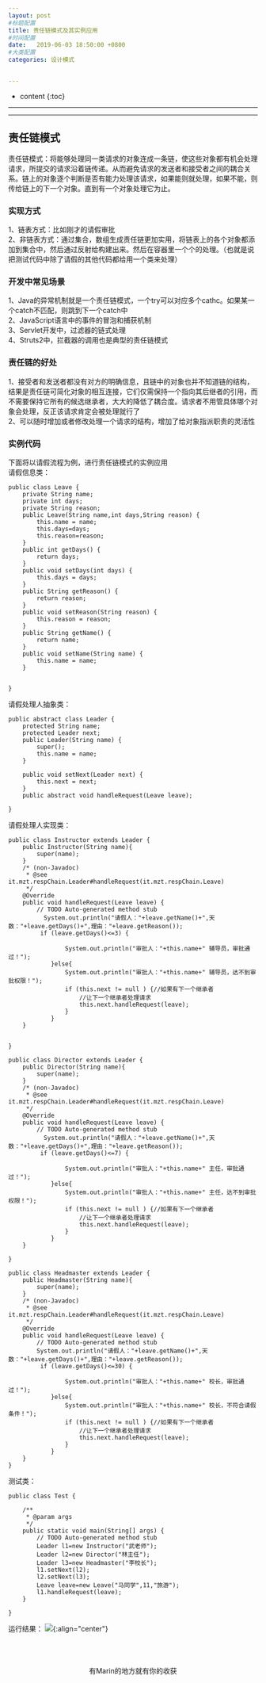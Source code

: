 ```yaml
---
layout: post
#标题配置
title: 责任链模式及其实例应用
#时间配置
date:   2019-06-03 18:50:00 +0800
#大类配置
categories: 设计模式


---
```


* content
{:toc}
---
---

## 责任链模式
责任链模式：将能够处理同一类请求的对象连成一条链，使这些对象都有机会处理请求，所提交的请求沿着链传递。从而避免请求的发送者和接受者之间的耦合关系。链上的对象逐个判断是否有能力处理该请求，如果能则就处理，如果不能，则传给链上的下一个对象。直到有一个对象处理它为止。

### 实现方式

1、链表方式：比如刚才的请假审批
<br>
2、非链表方式：通过集合，数组生成责任链更加实用，将链表上的各个对象都添加到集合中，然后通过反射给构建出来。然后在容器里一个个的处理。（也就是说把测试代码中除了请假的其他代码都给用一个类来处理）
<br>
### 开发中常见场景

1、Java的异常机制就是一个责任链模式，一个try可以对应多个cathc。如果某一个catch不匹配，则跳到下一个catch中
<br>
2、JavaScript语言中的事件的冒泡和捕获机制
<br>
3、Servlet开发中，过滤器的链式处理
<br>
4、Struts2中，拦截器的调用也是典型的责任链模式
<br>
### 责任链的好处

1、接受者和发送者都没有对方的明确信息，且链中的对象也并不知道链的结构，结果是责任链可简化对象的相互连接，它们仅需保持一个指向其后继者的引用，而不需要保持它所有的候选继承者，大大的降低了耦合度。请求者不用管具体哪个对象会处理，反正该请求肯定会被处理就行了
<br>
2、可以随时增加或者修改处理一个请求的结构，增加了给对象指派职责的灵活性
<br>

### 实例代码
下面将以请假流程为例，进行责任链模式的实例应用
<br>
请假信息类：
```
public class Leave {
	private String name;
	private int days;
	private String reason;
	public Leave(String name,int days,String reason) {
		this.name = name;
		this.days=days;
		this.reason=reason;
	}
	public int getDays() {
		return days;
	}
	public void setDays(int days) {
		this.days = days;
	}
	public String getReason() {
		return reason;
	}
	public void setReason(String reason) {
		this.reason = reason;
	}
	public String getName() {
		return name;
	}
	public void setName(String name) {
		this.name = name;
	}
	
	
}

```
请假处理人抽象类：
```
public abstract class Leader {
	protected String name;
	protected Leader next;
	public Leader(String name) {
		super();
		this.name = name;
	}

	public void setNext(Leader next) {
		this.next = next;
	}
	public abstract void handleRequest(Leave leave);
	
}
```
请假处理人实现类：
```
public class Instructor extends Leader {
	public Instructor(String name){
		super(name);
	}
	/* (non-Javadoc)
	 * @see it.mzt.respChain.Leader#handleRequest(it.mzt.respChain.Leave)
	 */
	@Override
	public void handleRequest(Leave leave) {
		// TODO Auto-generated method stub
		  System.out.println("请假人："+leave.getName()+",天数："+leave.getDays()+",理由："+leave.getReason());
		 if (leave.getDays()<=3) {
	          
	            System.out.println("审批人："+this.name+" 辅导员，审批通过！");
	        }else{
	        	System.out.println("审批人："+this.name+" 辅导员，达不到审批权限！");
	            if (this.next != null ) {//如果有下一个继承者
	                //让下一个继承者处理请求
	                this.next.handleRequest(leave);
	            }
	        }
	}

	
}
```
```
public class Director extends Leader {
	public Director(String name){
		super(name);
	}
	/* (non-Javadoc)
	 * @see it.mzt.respChain.Leader#handleRequest(it.mzt.respChain.Leave)
	 */
	@Override
	public void handleRequest(Leave leave) {
		// TODO Auto-generated method stub
		  System.out.println("请假人："+leave.getName()+",天数："+leave.getDays()+",理由："+leave.getReason());
		 if (leave.getDays()<=7) {
	          
	            System.out.println("审批人："+this.name+" 主任，审批通过！");
	        }else{
	        	System.out.println("审批人："+this.name+" 主任，达不到审批权限！");
	            if (this.next != null ) {//如果有下一个继承者
	                //让下一个继承者处理请求
	                this.next.handleRequest(leave);
	            }
	        }
	}

}
```
```
public class Headmaster extends Leader {
	public Headmaster(String name){
		super(name);
	}
	/* (non-Javadoc)
	 * @see it.mzt.respChain.Leader#handleRequest(it.mzt.respChain.Leave)
	 */
	@Override
	public void handleRequest(Leave leave) {
		// TODO Auto-generated method stub
		System.out.println("请假人："+leave.getName()+",天数："+leave.getDays()+",理由："+leave.getReason());
		 if (leave.getDays()<=30) {
	            
	            System.out.println("审批人："+this.name+" 校长，审批通过！");
	        }else{
	        	System.out.println("审批人："+this.name+" 校长，不符合请假条件！");
	            if (this.next != null ) {//如果有下一个继承者
	                //让下一个继承者处理请求
	                this.next.handleRequest(leave);
	            }
	        }
	}
}
```
测试类：
```
public class Test {

	/**
	 * @param args
	 */
	public static void main(String[] args) {
		// TODO Auto-generated method stub
		Leader l1=new Instructor("武老师");
		Leader l2=new Director("林主任");
		Leader l3=new Headmaster("李校长");
		l1.setNext(l2);
		l2.setNext(l3);
		Leave leave=new Leave("马同学",11,"旅游");
		l1.handleRequest(leave);
	}

}
```
运行结果：
![](https://itmanmzt.github.io/styles/images/zerenliani/001.jpg){:align="center"}<br><br>
<br>

<br>

<center>有Marin的地方就有你的收获</center>